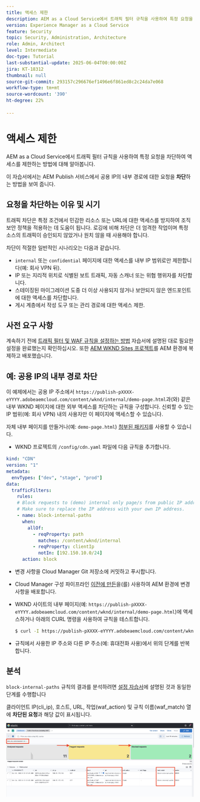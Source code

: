 ```yaml
---
title: 액세스 제한
description: AEM as a Cloud Service에서 트래픽 필터 규칙을 사용하여 특정 요청을 차단하여 액세스를 제한하는 방법에 대해 알아봅니다.
version: Experience Manager as a Cloud Service
feature: Security
topic: Security, Administration, Architecture
role: Admin, Architect
level: Intermediate
doc-type: Tutorial
last-substantial-update: 2025-06-04T00:00:00Z
jira: KT-18312
thumbnail: null
source-git-commit: 293157c296676ef1496e6f861ed8c2c24da7e068
workflow-type: tm+mt
source-wordcount: '390'
ht-degree: 22%

---
```


# 액세스 제한

AEM as a Cloud Service에서 트래픽 필터 규칙을 사용하여 특정 요청을 차단하여 액세스를 제한하는 방법에 대해 알아봅니다.

이 자습서에서는 AEM Publish 서비스에서 공용 IP의 내부 경로에 대한 요청을 **차단**&#x200B;하는 방법을 보여 줍니다.

## 요청을 차단하는 이유 및 시기

트래픽 차단은 특정 조건에서 민감한 리소스 또는 URL에 대한 액세스를 방지하여 조직 보안 정책을 적용하는 데 도움이 됩니다. 로깅에 비해 차단은 더 엄격한 작업이며 특정 소스의 트래픽이 승인되지 않았거나 원치 않을 때 사용해야 합니다.

차단이 적절한 일반적인 시나리오는 다음과 같습니다.

- `internal` 또는 `confidential` 페이지에 대한 액세스를 내부 IP 범위로만 제한합니다(예: 회사 VPN 뒤).
- IP 또는 지리적 위치로 식별된 보트 트래픽, 자동 스캐너 또는 위협 행위자를 차단합니다.
- 스테이징된 마이그레이션 도중 더 이상 사용되지 않거나 보안되지 않은 엔드포인트에 대한 액세스를 차단합니다.
- 게시 계층에서 작성 도구 또는 관리 경로에 대한 액세스 제한.

## 사전 요구 사항

계속하기 전에 [트래픽 필터 및 WAF 규칙을 설정하는 방법](../setup.md) 자습서에 설명된 대로 필요한 설정을 완료했는지 확인하십시오. 또한 [AEM WKND Sites 프로젝트](https://github.com/adobe/aem-guides-wknd)를 AEM 환경에 복제하고 배포했습니다.

## 예: 공용 IP의 내부 경로 차단

이 예제에서는 공용 IP 주소에서 `https://publish-pXXXX-eYYYY.adobeaemcloud.com/content/wknd/internal/demo-page.html`과(와) 같은 내부 WKND 페이지에 대한 외부 액세스를 차단하는 규칙을 구성합니다. 신뢰할 수 있는 IP 범위(예: 회사 VPN) 내의 사용자만 이 페이지에 액세스할 수 있습니다.

자체 내부 페이지를 만들거나(예: `demo-page.html`) [첨부된 패키지](../assets/how-to/demo-internal-pages-package.zip)를 사용할 수 있습니다.

- WKND 프로젝트의 `/config/cdn.yaml` 파일에 다음 규칙을 추가합니다.

```yaml
kind: "CDN"
version: "1"
metadata:
  envTypes: ["dev", "stage", "prod"]
data:
  trafficFilters:
    rules:
    # Block requests to (demo) internal only page/s from public IP address but allow from internal IP address.
    # Make sure to replace the IP address with your own IP address.
    - name: block-internal-paths
      when:
        allOf:
          - reqProperty: path
            matches: /content/wknd/internal
          - reqProperty: clientIp
            notIn: [192.150.10.0/24]
      action: block    
```

- 변경 사항을 Cloud Manager Git 저장소에 커밋하고 푸시합니다.

- Cloud Manager 구성 파이프라인 [이전에 만든](../setup.md#deploy-rules-using-adobe-cloud-manager)을(를) 사용하여 AEM 환경에 변경 사항을 배포합니다.

- WKND 사이트의 내부 페이지(예: `https://publish-pXXXX-eYYYY.adobeaemcloud.com/content/wknd/internal/demo-page.html`)에 액세스하거나 아래의 CURL 명령을 사용하여 규칙을 테스트합니다.

  ```bash
  $ curl -I https://publish-pXXXX-eYYYY.adobeaemcloud.com/content/wknd/internal/demo-page.html
  ```

- 규칙에서 사용한 IP 주소와 다른 IP 주소(예: 휴대전화 사용)에서 위의 단계를 반복합니다.

## 분석

`block-internal-paths` 규칙의 결과를 분석하려면 [설정 자습서](../setup.md#cdn-logs-ingestion)에 설명된 것과 동일한 단계를 수행합니다

클라이언트 IP(cli_ip), 호스트, URL, 작업(waf_action) 및 규칙 이름(waf_match) 열에 **차단된 요청**&#x200B;과 해당 값이 표시됩니다.

![ELK 도구 대시보드 차단된 요청](../assets/how-to/elk-tool-dashboard-blocked.png)
